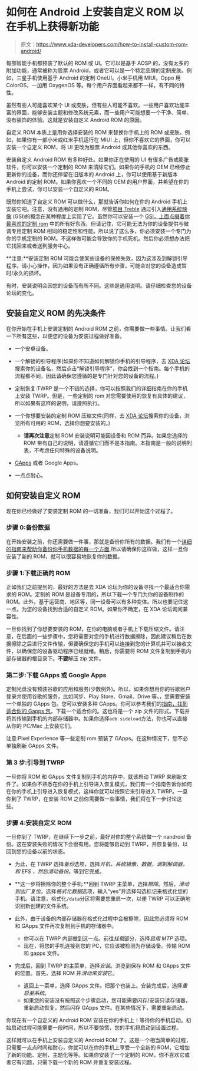 # 如何在 Android 上安装自定义 ROM 以在手机上获得新功能

> 原文：<https://www.xda-developers.com/how-to-install-custom-rom-android/>

每部智能手机都预装了默认的 ROM 或 UI。它可以是基于 AOSP 的，没有太多的附加功能，通常被称为股票 Android，或者它可以是一个特定品牌的定制皮肤。例如，三星手机使用基于 Android 的定制 OneUI。小米手机用 MIUI，Oppo 用 ColorOS，一加用 OxygenOS 等。每个用户界面看起来都不一样，有不同的特性。

虽然有些人可能喜欢某个 UI 或皮肤，但有些人可能不喜欢。一些用户喜欢功能丰富的界面，能够安装主题和修改系统元素，而一些用户可能想要一个干净、简单、没有装饰的体验。这就是安装自定义 Android ROM 的原因。

自定义 ROM 本质上是用你选择安装的 ROM 来替换你手机上的 ROM 或皮肤。例如，如果你有一部小米或红米手机运行在 MIUI 上，但你不喜欢它的界面，你可以安装一个自定义 ROM，将 UI 更改为股票 Android 或其他你喜欢的东西。

安装自定义 Android ROM 有多种好处。如果你正在使用的 UI 有很多广告或膨胀软件，你可以安装一个定制的 ROM 来清除它们。如果你的手机的 OEM 已经停止更新你的设备，而你还停留在旧版本的 Android 上，你可以使用基于新版本 Android 的定制 ROM。如果你喜欢一个不同的 OEM 的用户界面，并希望在你的手机上尝试，你可以安装一个自定义的 ROM。

既然你知道了自定义 ROM 可以做什么，那就告诉你如何在你的 Android 手机上安装它吧。注意，没有通用的定制 ROM，尽管[项目 Treble](https://forum.xda-developers.com/c/project-treble.7259/) 通过引入[通用系统映像](https://www.xda-developers.com/flash-generic-system-image-project-treble-device/) (GSI)的概念在某种程度上实现了它。虽然你可以安装一个 [GSI，上面点缀着你最喜欢的定制 rom](https://www.xda-developers.com/unofficial-lineageos-18-0-gsi-android-11-project-treble/) 中的所有好东西，但请记住，它可能无法为你的设备提供与微调专用定制 ROM 相同的稳定性和性能。所以说了这么多，你必须安装一个专门为你的手机定制的 ROM。不这样做可能会导致你的手机死机。然后你必须想办法把它找回来或者送到服务中心。

**注意:**安装定制 ROM 可能会使某些设备的保修失效，因为这涉及到解锁引导程序。请小心操作，因为如果没有正确遵循所有步骤，可能会对您的设备造成暂时/永久的损坏。

有时，安装说明会因您的设备而有所不同。这些是通用说明。请仔细检查您的设备论坛的变化。

## 安装自定义 ROM 的先决条件

在你开始在手机上安装定制的 Android ROM 之前，你需要做一些事情。让我们看一下所有这些，以便您的设备为安装过程做好准备。

*   一个安卓设备。
*   一个解锁的引导程序(如果你不知道如何解锁你手机的引导程序，去 [XDA 论坛](https://forum.xda-developers.com/)搜索你的设备名，然后点击“解锁引导程序”，你会找到一个指南。每个手机的流程都不同，因此请确保您遵循的是专门针对您的设备的流程。)
*   定制恢复:TWRP 是一个不错的选择，你可以按照我们的详细指南在你的手机上安装 TWRP。但是，一些定制的 rom 对您需要使用的恢复有具体的建议，所以如果有这样的说明，请遵照执行。
*   一个你想要安装的定制 ROM 压缩文件(同样，去 [XDA 论坛](https://forum.xda-developers.com/)搜索你的设备，浏览所有可用的 ROM，选择你想要安装的。)
    *   **请再次注意**定制 ROM 安装说明可能因设备和 ROM 而异。如果您选择的 ROM 带有自己的说明，请遵循它们而不是本指南。本指南是一般的说明列表，不考虑任何特殊的设备说明。

*   [GApps](https://www.xda-developers.com/download-google-apps-gapps/) 或者 Google Apps。
*   一点点耐心。

## 如何安装自定义 ROM

现在你已经做好了安装定制 ROM 的一切准备，我们可以开始这个过程了。

### 步骤 0:备份数据

在开始安装之前，你还需要做一件事，那就是备份你所有的数据。我们有一个[详细的指南来帮助你备份你手机数据的每一个方面](https://www.xda-developers.com/how-to-backup-android/),所以请确保你这样做，这样一旦你安装了新的 ROM，就可以很容易地恢复你的数据。

### 步骤 1:下载正确的 ROM

正如我们之前提到的，最好的方法是去 XDA 论坛为你的设备寻找一个最适合你需求的 ROM。定制的 ROM 是设备专用的，所以下载一个专门为你的设备制作的 ROM。此外，基于运营商、地区等，同一设备可以有多种变体。所以也要记住这一点。为您的设备找到合适的自定义 ROM。如果你不确定，在 XDA 论坛询问兼容性。

一旦你找到了你想要安装的 ROM，在你的电脑或者手机上下载压缩文件。请注意，在后面的一些步骤中，您将需要对您的手机进行数据擦除，因此建议稍后在数据擦除之后进行文件传输，但要确保您的手机可以连接到您的计算机并可以接收文件，以确保您的设备驱动程序已经就绪。稍后，你需要将 ROM 文件复制到手机内部存储器的根目录下。**不要**解压 zip 文件。

### 第二步:下载 GApps 或 Google Apps

定制光盘没有预装谷歌的应用和服务(少数例外)。所以，如果你想用你的谷歌账户登录并使用谷歌的服务，比如同步、Play Store、Gmail、Drive 等。，您需要安装一个单独的 GApps 包。您可以安装多种 GApps。你可以参考我们的[指南，找到适合你的 Gapps 包](https://www.xda-developers.com/download-google-apps-gapps/)，下载一个适合你的。这也将是一个 zip 文件的形式。下载并将其传输到手机的内部存储器中。如果你选择`adb sideload`方法，你也可以直接从你的 PC/Mac 上安装它们。

注意:Pixel Experience 等一些定制 rom 预装了 GApps。在这种情况下，您不必单独刷新 GApps 文件。

### 第 3 步:引导到 TWRP

一旦你将 ROM 和 GApps 文件复制到手机的内存中，就该启动 TWRP 来刷新文件了。如果你不熟悉在你的手机上引导进入恢复模式，我们有一个指南告诉你如何在你的手机上引导进入恢复模式，这样你就可以按照它来引导进入 TWRP。一旦你到了 TWRP，在安装 ROM 之前你需要做一些事情，我们将在下一步讨论这些。

### 步骤 4:安装自定义 ROM

一旦你到了 TWRP，在继续下一步之前，最好对你的整个系统做一个 nandroid 备份。这在安装失败的情况下会很有用。您将能够启动到 TWRP，并恢复备份，以回到您的设备以前的状态。

*   为此，在 TWRP 选择*备份*选项，选择*开机，系统镜像，数据，调制解调器，*和 *EFS* ，然后*滑动备份*。等到它完成。

*   **这一步将擦除你的整个手机:**回到 TWRP 主菜单，选择*擦除*。然后，*滑动到出厂复位*。选择*格式化数据*选项，输入“yes”并选择勾选标记来格式化您的手机。请注意，格式化`/data`分区将需要您重启一次，以便 TWRP 可以正确地识别新创建的文件系统。

*   此外，由于设备的内部存储器在格式化过程中会被擦除，因此您必须将 ROM 和 GApps 文件再次复制到手机的存储器中。
    *   你可以在 TWRP 内部做到这一点。前往*挂载*部分，选择*启用 MTP* 选项。
    *   现在，将您的手机连接到您的 PC，它应该被检测为存储设备。传输 ROM 和 gapps 文件。

*   完成后，回到 TWRP 的主菜单，选择*安装*。浏览到保存 ROM 和 GApps 文件的位置。首先，选择 ROM 并*滑动来安装*它。
    *   返回上一菜单，选择 GApps 文件。把那个也装上。安装完成后，选择*重启至系统*。
    *   如果您的安装没有按照这个步骤启动，您可能需要闪存/安装只读存储器，重新启动恢复，然后闪存 GApps 文件。在某些情况下，需要重新启动。

你现在有一个自定义的 Android ROM 安装在你的手机上！等待你的手机启动。初始启动过程可能需要一段时间，所以不要惊慌，您的手机将启动到设置过程。

这样就可以在手机上安装自定义的 Android ROM 了。这是一个相当简单的过程，只需要一点点时间和耐心，你就可以在你的手机上享受一个全新的 ROM，它增加了新的功能、定制、主题化等等。如果你安装了一个定制的 ROM，你不喜欢它或者它有问题，只需下载一个新的 ROM 并重复安装过程。